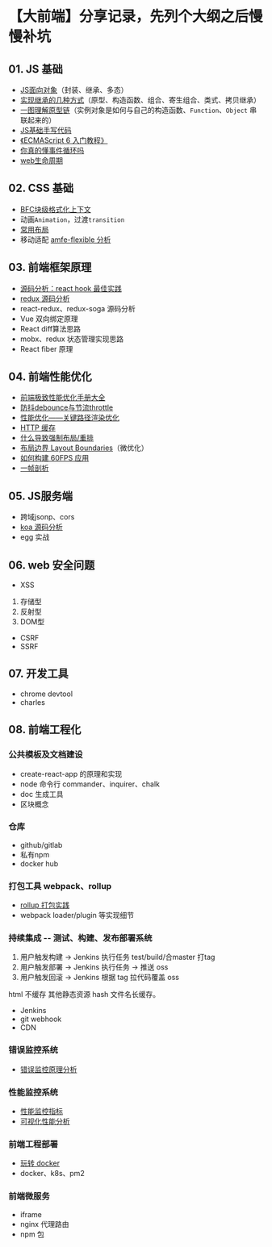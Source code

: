 # 【大前端】分享记录，先列个大纲之后慢慢补坑

## 01. JS 基础

- [JS面向对象](https://github.com/Godiswill/blog/issues/8)（封装、继承、多态）
- [实现继承的几种方式](https://github.com/Godiswill/blog/issues/9)（原型、构造函数、组合、寄生组合、类式、拷贝继承）
- [一图理解原型链](https://github.com/Godiswill/blog/issues/10)（实例对象是如何与自己的构造函数、`Function`、`Object` 串联起来的）
- [JS基础手写代码](https://github.com/Godiswill/blog/issues/20)
- [《ECMAScript 6 入门教程》](https://es6.ruanyifeng.com/)
- [你真的懂事件循环吗](https://github.com/Godiswill/blog/issues/17)
- [web生命周期](https://github.com/Godiswill/blog/issues/25)

## 02. CSS 基础

- [BFC块级格式化上下文](https://github.com/Godiswill/blog/issues/11)
- 动画`Animation`，过渡`transition`
- [常用布局](https://github.com/Godiswill/blog/issues/21)
- 移动适配 [amfe-flexible 分析](https://github.com/Godiswill/blog/issues/13)

## 03. 前端框架原理

- [源码分析：react hook 最佳实践](https://github.com/Godiswill/blog/issues/18)
- [redux 源码分析](https://github.com/Godiswill/blog/issues/23)
- react-redux、redux-soga 源码分析
- Vue 双向绑定原理
- React diff算法思路
- mobx、redux 状态管理实现思路
- React fiber 原理

## 04. 前端性能优化

- [前端极致性能优化手册大全](https://github.com/Godiswill/blog/issues/15)
- [防抖debounce与节流throttle](https://github.com/Godiswill/blog/issues/12)
- [性能优化——关键路径渲染优化](https://github.com/Godiswill/blog/issues/1)
- [HTTP 缓存](https://github.com/Godiswill/blog/issues/2)
- [什么导致强制布局/重排](https://github.com/Godiswill/blog/issues/3)
- [布局边界 Layout Boundaries](https://github.com/Godiswill/blog/issues/4)（微优化）
- [如何构建 60FPS 应用](https://github.com/Godiswill/blog/issues/5)
- [一帧剖析](https://github.com/Godiswill/blog/issues/14)

## 05. JS服务端

- 跨域jsonp、cors
- [koa 源码分析](https://github.com/Godiswill/blog/issues/22)
- egg 实战

## 06. web 安全问题

- XSS
1. 存储型
1. 反射型
1. DOM型
- CSRF
- SSRF

## 07. 开发工具

- chrome devtool
- charles

## 08. 前端工程化

### 公共模板及文档建设

- create-react-app 的原理和实现
- node 命令行 commander、inquirer、chalk
- doc 生成工具
- 区块概念

### 仓库

- github/gitlab
- 私有npm
- docker hub

### 打包工具 webpack、rollup

- [rollup 打包实践](https://github.com/Godiswill/blog/issues/6)
- webpack loader/plugin 等实现细节

### 持续集成 -- 测试、构建、发布部署系统

1. 用户触发构建 -> Jenkins 执行任务 test/build/合master 打tag
1. 用户触发部署 -> Jenkins 执行任务 -> 推送 oss
1. 用户触发回滚 -> Jenkins 根据 tag 拉代码覆盖 oss

html 不缓存 其他静态资源 hash 文件名长缓存。

- Jenkins
- git webhook
- CDN

### 错误监控系统

- [错误监控原理分析](https://github.com/Godiswill/blog/issues/7)

### 性能监控系统

- [性能监控指标](https://github.com/Godiswill/blog/issues/19)
- [可视化性能分析](https://github.com/Godiswill/blog/issues/24)

### 前端工程部署

- [玩转 docker](https://github.com/Godiswill/blog/issues/26)
- docker、k8s、pm2

### 前端微服务

- iframe
- nginx 代理路由
- npm 包
